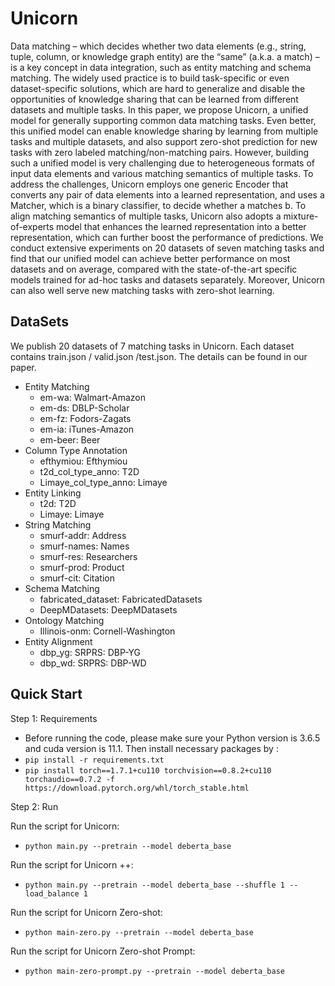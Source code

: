 # Unicorn

Data matching – which decides whether two data elements (e.g., string, tuple, column, or knowledge graph entity) are the “same” (a.k.a. a match) – is a key concept in data integration, such as entity matching and schema matching. The widely used practice is to build task-specific or even dataset-specific solutions, which are hard to generalize and disable the opportunities of knowledge sharing that can be learned from different datasets and multiple tasks. In this paper, we propose Unicorn, a unified model for generally supporting common data matching tasks. Even better, this unified model can enable knowledge sharing by learning from multiple tasks and multiple datasets, and also support zero-shot prediction for new tasks with zero labeled matching/non-matching pairs. However, building such a unified model is very challenging due to heterogeneous formats of input data elements and various matching semantics of multiple tasks. To address the challenges, Unicorn employs one generic Encoder that converts any pair of data elements into a learned representation, and uses a Matcher, which is a binary classifier, to decide whether a matches b. To align matching semantics of multiple tasks, Unicorn also adopts a mixture-of-experts model that enhances the learned representation into a better representation, which can further boost the performance of predictions. We conduct extensive experiments on 20 datasets of seven matching tasks and find that our unified model can achieve better performance on most datasets and on average, compared with the state-of-the-art specific models trained for ad-hoc tasks and datasets separately. Moreover, Unicorn can also well serve new matching tasks with zero-shot learning. 

## DataSets
We publish 20 datasets of 7 matching tasks in Unicorn.
Each dataset contains train.json / valid.json /test.json. The details can be found in our paper.

- Entity Matching
    - em-wa: Walmart-Amazon
    - em-ds: DBLP-Scholar
    - em-fz: Fodors-Zagats
    - em-ia: iTunes-Amazon
    - em-beer: Beer
- Column Type Annotation
    - efthymiou: Efthymiou
    - t2d_col_type_anno: T2D
    - Limaye_col_type_anno: Limaye
- Entity Linking
    - t2d: T2D
    - Limaye: Limaye
- String Matching
    - smurf-addr: Address
    - smurf-names: Names
    - smurf-res: Researchers
    - smurf-prod: Product
    - smurf-cit: Citation
- Schema Matching
    - fabricated_dataset: FabricatedDatasets
    - DeepMDatasets: DeepMDatasets
- Ontology Matching
    - Illinois-onm: Cornell-Washington
- Entity Alignment
    - dbp_yg: SRPRS: DBP-YG
    - dbp_wd: SRPRS: DBP-WD


## Quick Start
Step 1: Requirements
- Before running the code, please make sure your Python version is 3.6.5 and cuda version is 11.1. Then install necessary packages by :
- `pip install -r requirements.txt`
- `pip install torch==1.7.1+cu110 torchvision==0.8.2+cu110 torchaudio==0.7.2 -f https://download.pytorch.org/whl/torch_stable.html`

Step 2: Run

Run the script for Unicorn:
-    `python main.py --pretrain --model deberta_base`

Run the script for Unicorn ++:
-    `python main.py --pretrain --model deberta_base --shuffle 1 --load_balance 1`

Run the script for Unicorn Zero-shot:
-    `python main-zero.py --pretrain --model deberta_base`

Run the script for Unicorn Zero-shot Prompt:
-    `python main-zero-prompt.py --pretrain --model deberta_base`


